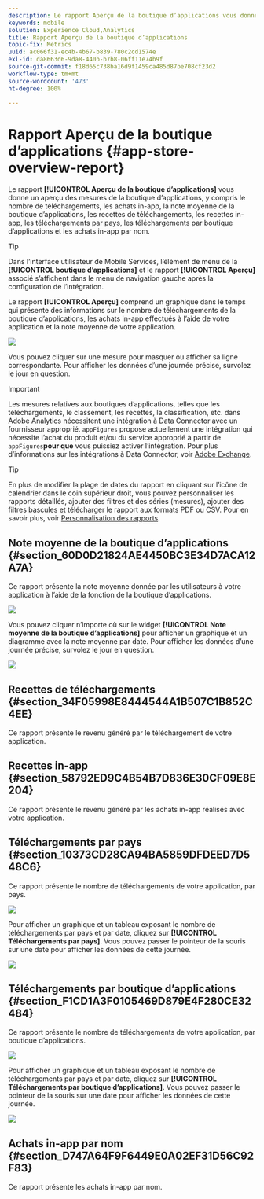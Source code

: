 ```yaml
---
description: Le rapport Aperçu de la boutique d’applications vous donne un aperçu des mesures de la boutique d’applications, y compris le nombre de téléchargements, les achats in-app, la note moyenne de la boutique d’applications, les recettes de téléchargements, les recettes in-app, les téléchargements par pays, les téléchargements par boutique d’applications et les achats in-app par nom.
keywords: mobile
solution: Experience Cloud,Analytics
title: Rapport Aperçu de la boutique d’applications
topic-fix: Metrics
uuid: ac066f31-ec4b-4b67-b839-780c2cd1574e
exl-id: da8663d6-9da8-440b-b7b8-06ff11e74b9f
source-git-commit: f18d65c738ba16d9f1459ca485d87be708cf23d2
workflow-type: tm+mt
source-wordcount: '473'
ht-degree: 100%

---
```


# Rapport Aperçu de la boutique d’applications {#app-store-overview-report}

Le rapport **[!UICONTROL Aperçu de la boutique d’applications]** vous donne un aperçu des mesures de la boutique d’applications, y compris le nombre de téléchargements, les achats in-app, la note moyenne de la boutique d’applications, les recettes de téléchargements, les recettes in-app, les téléchargements par pays, les téléchargements par boutique d’applications et les achats in-app par nom.

>[!TIP]
>
>Dans l’interface utilisateur de Mobile Services, l’élément de menu de la **[!UICONTROL boutique d’applications]** et le rapport **[!UICONTROL Aperçu]** associé s’affichent dans le menu de navigation gauche après la configuration de l’intégration.

Le rapport **[!UICONTROL Aperçu]** comprend un graphique dans le temps qui présente des informations sur le nombre de téléchargements de la boutique d’applications, les achats in-app effectués à l’aide de votre application et la note moyenne de votre application.

![](assets/app_store_metrics.png)

Vous pouvez cliquer sur une mesure pour masquer ou afficher sa ligne correspondante. Pour afficher les données d’une journée précise, survolez le jour en question.

>[!IMPORTANT]
>
>Les mesures relatives aux boutiques d’applications, telles que les téléchargements, le classement, les recettes, la classification, etc. dans Adobe Analytics nécessitent une intégration à Data Connector avec un fournisseur approprié. `appFigures` propose actuellement une intégration qui nécessite l’achat du produit et/ou du service approprié à partir de `appFigures`**pour que** vous puissiez activer l’intégration. Pour plus d’informations sur les intégrations à Data Connector, voir [Adobe Exchange](https://www.adobeexchange.com/experiencecloud.html).

>[!TIP]
>
>En plus de modifier la plage de dates du rapport en cliquant sur l’icône de calendrier dans le coin supérieur droit, vous pouvez personnaliser les rapports détaillés, ajouter des filtres et des séries (mesures), ajouter des filtres bascules et télécharger le rapport aux formats PDF ou CSV. Pour en savoir plus, voir [Personnalisation des rapports](/help/using/usage/reports-customize/reports-customize.md).

## Note moyenne de la boutique d’applications {#section_60D0D21824AE4450BC3E34D7ACA12A7A}

Ce rapport présente la note moyenne donnée par les utilisateurs à votre application à l’aide de la fonction de la boutique d’applications.

![](assets/app_store_rating.png)

Vous pouvez cliquer n’importe où sur le widget **[!UICONTROL Note moyenne de la boutique d’applications]** pour afficher un graphique et un diagramme avec la note moyenne par date. Pour afficher les données d’une journée précise, survolez le jour en question.

![](assets/app_store_downloads_detail.png)

## Recettes de téléchargements {#section_34F05998E8444544A1B507C1B852C4EE}

Ce rapport présente le revenu généré par le téléchargement de votre application.

## Recettes in-app  {#section_58792ED9C4B54B7D836E30CF09E8E204}

Ce rapport présente le revenu généré par les achats in-app réalisés avec votre application.

## Téléchargements par pays  {#section_10373CD28CA94BA5859DFDEED7D548C6}

Ce rapport présente le nombre de téléchargements de votre application, par pays.

![](assets/country.png)

Pour afficher un graphique et un tableau exposant le nombre de téléchargements par pays et par date, cliquez sur **[!UICONTROL Téléchargements par pays]**. Vous pouvez passer le pointeur de la souris sur une date pour afficher les données de cette journée.

![](assets/downloads_by_country.png)

## Téléchargements par boutique d’applications  {#section_F1CD1A3F0105469D879E4F280CE32484}

Ce rapport présente le nombre de téléchargements de votre application, par boutique d’applications.

![](assets/app_store.png)

Pour afficher un graphique et un tableau exposant le nombre de téléchargements par pays et par date, cliquez sur **[!UICONTROL Téléchargements par boutique d’applications]**. Vous pouvez passer le pointeur de la souris sur une date pour afficher les données de cette journée.

![](assets/app_store_downloads_detail.png)

## Achats in-app par nom  {#section_D747A64F9F6449E0A02EF31D56C92F83}

Ce rapport présente les achats in-app par nom.
